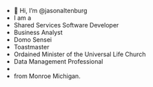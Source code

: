 - 👋 Hi, I’m @jasonaltenburg
- I am a 
- Shared Services Software Developer
- Business Analyst
- Domo Sensei
- Toastmaster
- Ordained Minister of the Universal Life Church
- Data Management Professional 
- 
- from Monroe Michigan.

<!---
jasonaltenburg/jasonaltenburg is a ✨ special ✨ repository because its `README.md` (this file) appears on your GitHub profile.
You can click the Preview link to take a look at your changes.
--->

